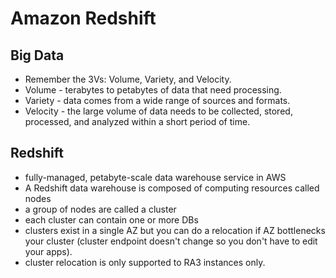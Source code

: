 # Amazon Redshift

## Big Data

- Remember the 3Vs: Volume, Variety, and Velocity.
- Volume - terabytes to petabytes of data that need processing.
- Variety - data comes from a wide range of sources and formats.
- Velocity - the large volume of data needs to be collected, stored, processed, and analyzed within a short period of time. 

## Redshift

- fully-managed, petabyte-scale data warehouse service in AWS
- A Redshift data warehouse is composed of computing resources called nodes
- a group of nodes are called a cluster
- each cluster can contain one or more DBs
- clusters exist in a single AZ but you can do a relocation if AZ bottlenecks your cluster (cluster endpoint doesn't change so you don't have to edit your apps). 
- cluster relocation is only supported to RA3 instances only. 